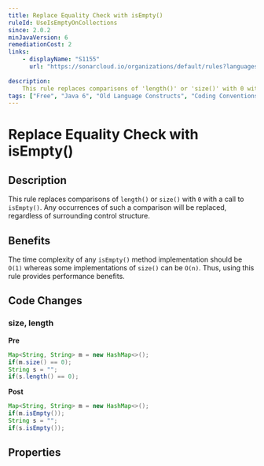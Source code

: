```yaml
---
title: Replace Equality Check with isEmpty()
ruleId: UseIsEmptyOnCollections
since: 2.0.2
minJavaVersion: 6
remediationCost: 2
links:
    - displayName: "S1155"
      url: "https://sonarcloud.io/organizations/default/rules?languages=java&open=java%3AS1155&q=S1155"
    
description:
    This rule replaces comparisons of 'length()' or 'size()' with 0 with a call to 'isEmpty()'. Any occurrences of such a comparison will be replaced, regardless of surrounding control structure.
tags: ["Free", "Java 6", "Old Language Constructs", "Coding Conventions", "Readability"]
---
```


# Replace Equality Check with isEmpty()

## Description

This rule replaces comparisons of `length()` or `size()` with `0` with a call to `isEmpty()`. Any occurrences of such a comparison will be replaced, regardless of surrounding control structure.

## Benefits

The time complexity of any `isEmpty()` method implementation should be `O(1)` whereas some implementations of `size()` can be `O(n)`. Thus, using this rule provides performance benefits.


## Code Changes

### size, length

__Pre__

```java
Map<String, String> m = new HashMap<>();
if(m.size() == 0);
String s = "";
if(s.length() == 0);
```

__Post__

```java
Map<String, String> m = new HashMap<>();
if(m.isEmpty());
String s = "";
if(s.isEmpty());
```

<VersionNotice />


## Properties

<RuleProperties />
